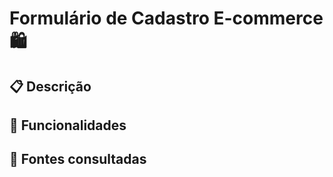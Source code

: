 # Formulário de Cadastro E-commerce 🛍️


 ## 📋 Descrição

## 🔧 Funcionalidades 
  
 ## 📄 Fontes consultadas
 